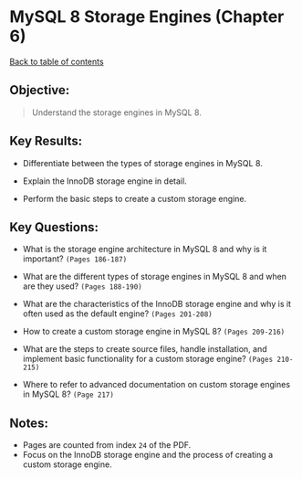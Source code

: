 # MySQL 8 Storage Engines (Chapter 6)

[Back to table of contents](../readme.md)

## **Objective:**

> Understand the storage engines in MySQL 8.

## **Key Results:**

- Differentiate between the types of storage engines in MySQL 8.

- Explain the InnoDB storage engine in detail.

- Perform the basic steps to create a custom storage engine.

## **Key Questions:**

- What is the storage engine architecture in MySQL 8 and why is it important? `(Pages 186-187)`

- What are the different types of storage engines in MySQL 8 and when are they used? `(Pages 188-190)`

- What are the characteristics of the InnoDB storage engine and why is it often used as the default engine? `(Pages 201-208)`

- How to create a custom storage engine in MySQL 8? `(Pages 209-216)`

- What are the steps to create source files, handle installation, and implement basic functionality for a custom storage engine? `(Pages 210-215)`

- Where to refer to advanced documentation on custom storage engines in MySQL 8? `(Page 217)`

## **Notes:**

- Pages are counted from index `24` of the PDF.
- Focus on the InnoDB storage engine and the process of creating a custom storage engine.
